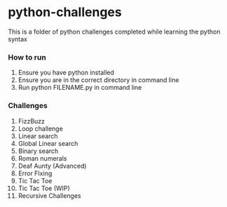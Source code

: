 # python-challenges
This is a folder of python challenges completed while learning the python syntax

### How to run
1. Ensure you have python installed
2. Ensure you are in the correct directory in command line
3. Run python FILENAME.py in command line

### Challenges
1. FizzBuzz
2. Loop challenge
3. Linear search
4. Global Linear search
5. Binary search
6. Roman numerals
7. Deaf Aunty (Advanced)
8. Error FIxing
9. Tic Tac Toe
10. Tic Tac Toe (WIP)
11. Recursive Challenges
